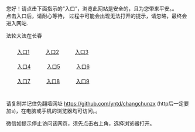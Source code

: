 您好！请点击下面指示的“入口”，浏览此网站是安全的，且为您带来平安。。 <br/>
点击入口后，请耐心等待， 过程中可能会出现无法打开的提示，请忽略，最终会进入网站. </br>

法轮大法在长春<br/>
<div style="padding:10px"><a style="margin:20px" target="_blank" href="https://d322q1fwizm6o8.cloudfront.net/2Qpsp?izcnhhz" id="ccLink1" rel="nofollow">入口1</a> <a target="_blank" style="margin:20px" href="https://d1sbxumppxv5x0.cloudfront.net/2Qpsp?sqrnev" id="ccLink2" rel="nofollow">入口2</a> <a style="margin:20px" target="_blank" href="https://d3liz6aee7cpo1.cloudfront.net/2Qpsp?ljoxcl" id="ccLink3" rel="nofollow">入口3</a></div>

<div style="padding:10px" ><a style="margin:20px" target="_blank" href="https://d322q1fwizm6o8.cloudfront.net/2Qpsp?izcnhhz" id="ccLink4" rel="nofollow">入口4</a> <a style="margin:20px" href="https://d1sbxumppxv5x0.cloudfront.net/2Qpsp?sqrnev" target="_blank" id="ccLink5" rel="nofollow">入口5</a> <a style="margin:20px" href="https://d3liz6aee7cpo1.cloudfront.net/2Qpsp?ljoxcl" target="_blank" id="ccLink6" rel="nofollow">入口6</a></div>

<div style="padding:10px"><a style="margin:20px" target="_blank" href="https://d322q1fwizm6o8.cloudfront.net/2Qpsp?izcnhhz" id="ccLink7" rel="nofollow">入口7</a> <a style="margin:20px" href="https://d1sbxumppxv5x0.cloudfront.net/2Qpsp?sqrnev" target="_blank" id="ccLink8" rel="nofollow">入口8</a> <a style="margin:20px" target="_blank" href="https://d3liz6aee7cpo1.cloudfront.net/2Qpsp?ljoxcl" id="ccLink9" rel="nofollow">入口9</a></div>

<br/>



请复制并记住免翻墙网址 https://github.com/yntd/changchunzx (http后一定要加s)，在电脑或手机的浏览器均可访问。。<br/>

微信如提示停止访问该网页，须先点击右上角，选择浏览器打开。
